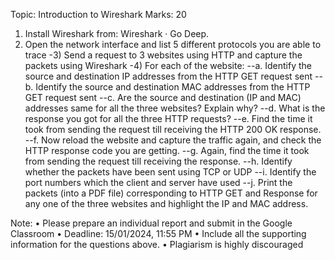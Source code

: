 Topic: Introduction to Wireshark Marks: 20
1) Install Wireshark from: Wireshark · Go Deep.
2) Open the network interface and list 5 different protocols you are able to trace
-3) Send a request to 3 websites using HTTP and capture the packets using Wireshark
-4) For each of the website:
  --a. Identify the source and destination IP addresses from the HTTP GET request
sent
  --b. Identify the source and destination MAC addresses from the HTTP GET request
sent
  --c. Are the source and destination (IP and MAC) addresses same for all the three
websites? Explain why?
  --d. What is the response you got for all the three HTTP requests?
  --e. Find the time it took from sending the request till receiving the HTTP 200 OK
response.
  --f. Now reload the website and capture the traffic again, and check the HTTP
response code you are getting.
  --g. Again, find the time it took from sending the request till receiving the response.
  --h. Identify whether the packets have been sent using TCP or UDP
  --i. Identify the port numbers which the client and server have used
  --j. Print the packets (into a PDF file) corresponding to HTTP GET and Response for
any one of the three websites and highlight the IP and MAC address.

Note:
• Please prepare an individual report and submit in the Google Classroom
• Deadline: 15/01/2024, 11:55 PM
• Include all the supporting information for the questions above.
• Plagiarism is highly discouraged
